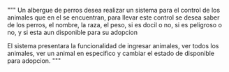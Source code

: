 """
Un albergue de perros desea realizar un sistema para el control de los
animales que en el se encuentran, para llevar este control se desea saber de los 
perros, el nombre, la raza, el peso, si es docil o no, si es peligroso o no, y si
esta aun disponible para su adopcion

El sistema presentara la funcionalidad de ingresar animales, ver todos los animales, 
ver un animal en especifico y cambiar el estado de disponible para adopcion.
"""

